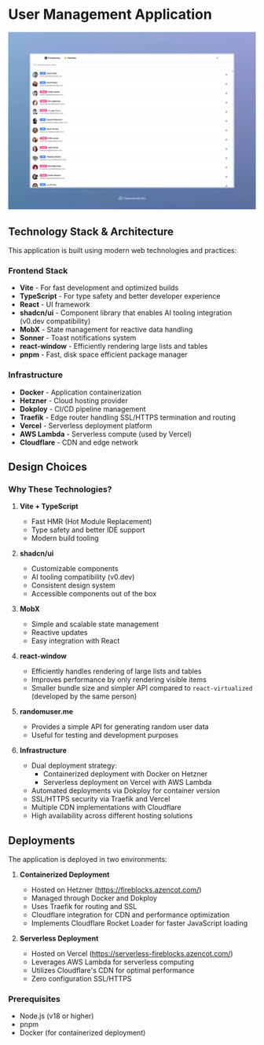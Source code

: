 # User Management Application

![User Management Application](./public/demo.webp)

## Technology Stack & Architecture

This application is built using modern web technologies and practices:

### Frontend Stack
- **Vite** - For fast development and optimized builds
- **TypeScript** - For type safety and better developer experience
- **React** - UI framework
- **shadcn/ui** - Component library that enables AI tooling integration (v0.dev compatibility)
- **MobX** - State management for reactive data handling
- **Sonner** - Toast notifications system
- **react-window** - Efficiently rendering large lists and tables
- **pnpm** - Fast, disk space efficient package manager

### Infrastructure
- **Docker** - Application containerization
- **Hetzner** - Cloud hosting provider
- **Dokploy** - CI/CD pipeline management
- **Traefik** - Edge router handling SSL/HTTPS termination and routing
- **Vercel** - Serverless deployment platform
- **AWS Lambda** - Serverless compute (used by Vercel)
- **Cloudflare** - CDN and edge network

## Design Choices

### Why These Technologies?

1. **Vite + TypeScript**
   - Fast HMR (Hot Module Replacement)
   - Type safety and better IDE support
   - Modern build tooling

2. **shadcn/ui**
   - Customizable components
   - AI tooling compatibility (v0.dev)
   - Consistent design system
   - Accessible components out of the box

3. **MobX**
   - Simple and scalable state management
   - Reactive updates
   - Easy integration with React

4. **react-window**
   - Efficiently handles rendering of large lists and tables
   - Improves performance by only rendering visible items
   - Smaller bundle size and simpler API compared to `react-virtualized` (developed by the same person)

5. **randomuser.me**
   - Provides a simple API for generating random user data
   - Useful for testing and development purposes

6. **Infrastructure**
   - Dual deployment strategy:
     - Containerized deployment with Docker on Hetzner
     - Serverless deployment on Vercel with AWS Lambda
   - Automated deployments via Dokploy for container version
   - SSL/HTTPS security via Traefik and Vercel
   - Multiple CDN implementations with Cloudflare
   - High availability across different hosting solutions

## Deployments

The application is deployed in two environments:

1. **Containerized Deployment**
   - Hosted on Hetzner (https://fireblocks.azencot.com/)
   - Managed through Docker and Dokploy
   - Uses Traefik for routing and SSL
   - Cloudflare integration for CDN and performance optimization
   - Implements Cloudflare Rocket Loader for faster JavaScript loading

2. **Serverless Deployment**
   - Hosted on Vercel (https://serverless-fireblocks.azencot.com/)
   - Leverages AWS Lambda for serverless computing
   - Utilizes Cloudflare's CDN for optimal performance
   - Zero configuration SSL/HTTPS

### Prerequisites
- Node.js (v18 or higher)
- pnpm
- Docker (for containerized deployment)
